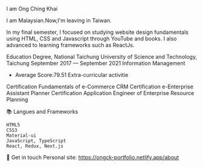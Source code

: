 I am Ong Ching Khai

I am Malaysian.Now,I'm leaving in Taiwan.

In my final semester, I focused on studying website design fundamentals using HTML, CSS and Javascript through YouTube and books.
I also advanced to learning frameworks such as ReactJs.

Education
Degree, National Taichung University of Science and Technology, Taichung
September 2017 — September 2021
Information Management
- Average Score:79.51
Extra-curricular activitie

Certification
    Fundamentals of e-Commerce
    CRM Certification
    e-Enterprise Assistant Planner Certification
    Application Engineer of Enterprise Resource Planning

📚 Langues and Frameworks

    HTML5
    CSS3
    Material-ui
    JavaScript, TypeScript
    React, Redux, Next.js

🔗 Get in touch
Personal site: https://ongck-portfolio.netlify.app/about
